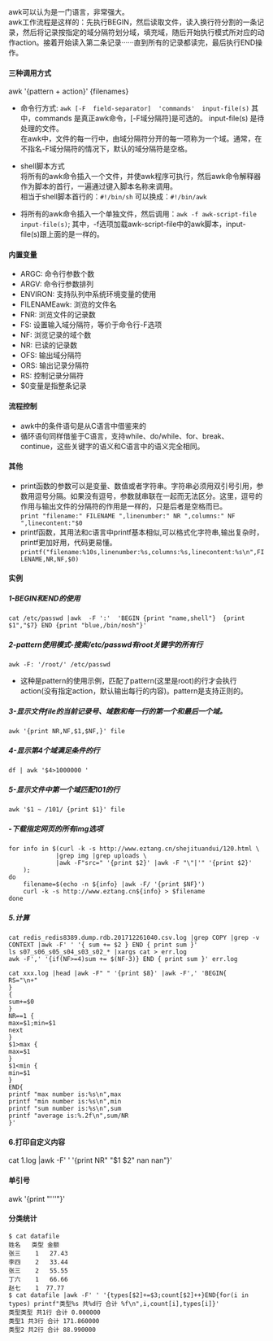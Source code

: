 awk可以认为是一门语言，非常强大。  
awk工作流程是这样的：先执行BEGIN，然后读取文件，读入换行符分割的一条记录，然后将记录按指定的域分隔符划分域，填充域，随后开始执行模式所对应的动作action。接着开始读入第二条记录······直到所有的记录都读完，最后执行END操作。

#### 三种调用方式
awk '{pattern + action}' {filenames}

+ 命令行方式:
```awk [-F  field-separator]  'commands'  input-file(s)```
    其中，commands 是真正awk命令，[-F域分隔符]是可选的。 input-file(s) 是待处理的文件。  
    在awk中，文件的每一行中，由域分隔符分开的每一项称为一个域。通常，在不指名-F域分隔符的情况下，默认的域分隔符是空格。

+ shell脚本方式  
    将所有的awk命令插入一个文件，并使awk程序可执行，然后awk命令解释器作为脚本的首行，一遍通过键入脚本名称来调用。  
    相当于shell脚本首行的：```#!/bin/sh``` 可以换成：```#!/bin/awk```

+ 将所有的awk命令插入一个单独文件，然后调用：```awk -f awk-script-file input-file(s)```; 其中，-f选项加载awk-script-file中的awk脚本，input-file(s)跟上面的是一样的。

#### 内置变量
+ ARGC: 命令行参数个数
+ ARGV: 命令行参数排列
+ ENVIRON: 支持队列中系统环境变量的使用
+ FILENAMEawk: 浏览的文件名
+ FNR: 浏览文件的记录数
+ FS: 设置输入域分隔符，等价于命令行-F选项
+ NF: 浏览记录的域个数
+ NR: 已读的记录数
+ OFS: 输出域分隔符
+ ORS: 输出记录分隔符
+ RS: 控制记录分隔符
+ $0变量是指整条记录

#### 流程控制
+ awk中的条件语句是从C语言中借鉴来的
+ 循环语句同样借鉴于C语言，支持while、do/while、for、break、continue，这些关键字的语义和C语言中的语义完全相同。

#### 其他
+ print函数的参数可以是变量、数值或者字符串。字符串必须用双引号引用，参数用逗号分隔。如果没有逗号，参数就串联在一起而无法区分。这里，逗号的作用与输出文件的分隔符的作用是一样的，只是后者是空格而已。  
```print "filename:" FILENAME ",linenumber:" NR ",columns:" NF ",linecontent:"$0```
+ printf函数，其用法和c语言中printf基本相似,可以格式化字符串,输出复杂时，printf更加好用，代码更易懂。
```printf("filename:%10s,linenumber:%s,columns:%s,linecontent:%s\n",FILENAME,NR,NF,$0)```


#### 实例
##### 1-BEGIN和END的使用
```cat /etc/passwd |awk  -F ':'  'BEGIN {print "name,shell"}  {print $1","$7} END {print "blue,/bin/nosh"}'```

##### 2-pattern使用模式-搜索/etc/passwd有root关键字的所有行
```awk -F: '/root/' /etc/passwd```

+ 这种是pattern的使用示例，匹配了pattern(这里是root)的行才会执行action(没有指定action，默认输出每行的内容)。pattern是支持正则的。

##### 3-显示文件file的当前记录号、域数和每一行的第一个和最后一个域。
```awk '{print NR,NF,$1,$NF,}' file```

##### 4-显示第4个域满足条件的行
```df | awk '$4>1000000 '```

##### 5-显示文件中第一个域匹配101的行
```awk '$1 ~ /101/ {print $1}' file```

##### -下载指定网页的所有img选项
```
for info in $(curl -k -s http://www.eztang.cn/shejituandui/120.html \
             |grep img |grep uploads \
             |awk -F"src=" '{print $2}' |awk -F "\"|'" '{print $2}' 
    );
do
    filename=$(echo -n ${info} |awk -F/ '{print $NF}')
    curl -k -s http://www.eztang.cn${info} > $filename
done
```

##### 5.计算
```
cat redis_redis8389.dump.rdb.201712261040.csv.log |grep COPY |grep -v CONTEXT |awk -F' ' '{ sum += $2 } END { print sum }'
ls s07_s06_s05_s04_s03_s02_* |xargs cat > err.log
awk -F',' '{if(NF>=4)sum += $(NF-3)} END { print sum }' err.log

cat xxx.log |head |awk -F" " '{print $8}' |awk -F',' 'BEGIN{
RS="\n+"
}
{
sum+=$0
}
NR==1 {
max=$1;min=$1
next
}
$1>max {
max=$1
}
$1<min {
min=$1
}
END{
printf "max number is:%s\n",max
printf "min number is:%s\n",min
printf "sum number is:%s\n",sum
printf "average is:%.2f\n",sum/NR
}'
```

#### 6.打印自定义内容
cat 1.log |awk -F' ' '{print NR" "$1 $2" nan nan"}'

#### 单引号
awk '{print "'\''"}' 

#### 分类统计
```
$ cat datafile
姓名   类型 金额
张三    1   27.43
李四    2   33.44
张三    2   55.55
丁六    1   66.66
赵七    1  77.77
$ cat datafile |awk -F' ' '{types[$2]+=$3;count[$2]++}END{for(i in types) printf"类型%s 共%d行 合计 %f\n",i,count[i],types[i]}'
类型类型 共1行 合计 0.000000
类型1 共3行 合计 171.860000
类型2 共2行 合计 88.990000
```